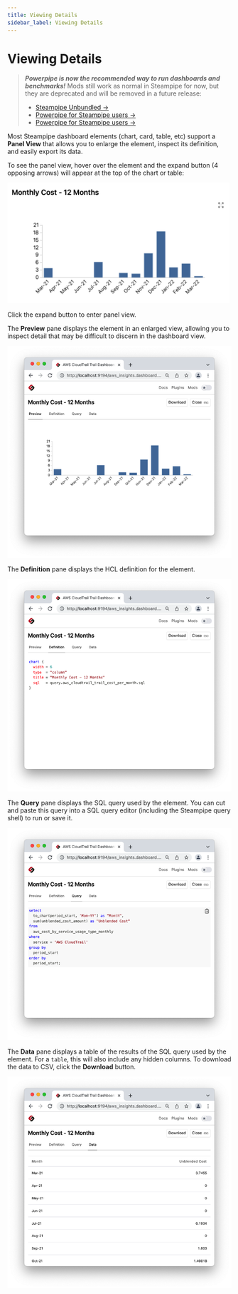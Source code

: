 ```yaml
---
title: Viewing Details
sidebar_label: Viewing Details
---
```


# Viewing Details

> ***Powerpipe is now the recommended way to run dashboards and benchmarks!***
> Mods still work as normal in Steampipe for now, but they are deprecated and will be removed in a future release:
> - [Steampipe Unbundled →](https://steampipe.io/blog/steampipe-unbundled)
> - [Powerpipe for Steampipe users →](https://powerpipe.io/blog/migrating-from-steampipe)
> - [Powerpipe for Steampipe users →](https://powerpipe.io/blog/migrating-from-steampipe)

Most Steampipe dashboard elements (chart, card, table, etc) support a **Panel View** that allows you to enlarge the element, inspect its definition, and easily export its data.  

To see the panel view, hover over the element and the expand button (4 opposing arrows) will appear at the top of the chart or table:   

<img src="/images/docs/cost_chart_with_expander.png" width="500px" />



Click the expand button to enter panel view.

The **Preview** pane displays the element in an enlarged view, allowing you to inspect detail that may be difficult to discern in the dashboard view.

<img src="/images/docs/cost_chart_preview.png" />


The **Definition** pane displays the HCL definition for the element. 

<img src="/images/docs/cost_chart_definition.png" />


The **Query** pane displays the SQL query used by the element.  You can cut and paste this query into a SQL query editor (including the Steampipe query shell) to run or save it.

<img src="/images/docs/cost_chart_query.png" />


The **Data** pane displays a table of the results of the SQL query used by the element.  For a `table`, this will also include any hidden columns.  To download the data to CSV, click the **Download** button.

<img src="/images/docs/cost_chart_data.png" />
